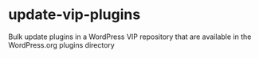 # update-vip-plugins
Bulk update plugins in a WordPress VIP repository that are available in the WordPress.org plugins directory
